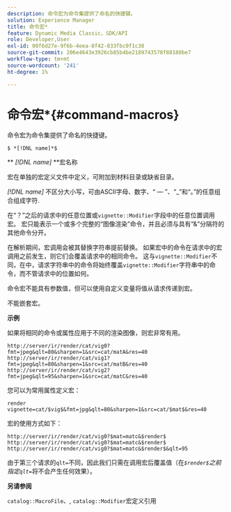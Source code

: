 ```yaml
---
description: 命令宏为命令集提供了命名的快捷键。
solution: Experience Manager
title: 命令宏*
feature: Dynamic Media Classic，SDK/API
role: Developer,User
exl-id: 00f6d27e-9f6b-4eea-8f42-833fbc0f1c38
source-git-commit: 206e4643e3926cb85b4be2189743578f88180be7
workflow-type: tm+mt
source-wordcount: '241'
ht-degree: 1%

---
```


# 命令宏*{#command-macros}

命令宏为命令集提供了命名的快捷键。

`$ *[!DNL name]*$`

** *[!DNL name]* **宏名称

宏在单独的宏定义文件中定义，可附加到材料目录或缺省目录。

*[!DNL name]* 不区分大小写，可由ASCII字母、数字、“ — ”、“_”和“。”的任意组合组成字符.

在“？”之后的请求中的任意位置或`vignette::Modifier`字段中的任意位置调用宏。 宏只能表示一个或多个完整的“图像渲染”命令，并且必须与具有“&amp;”分隔符的其他命令分开。

在解析期间，宏调用会被其替换字符串提前替换。 如果宏中的命令在请求中的宏调用之前发生，则它们会覆盖请求中的相同命令。 这与`vignette::Modifier`不同，在中，请求字符串中的命令将始终覆盖`vignette::Modifier`字符串中的命令，而不管请求中的位置如何。

命令宏不能具有参数值，但可以使用自定义变量将值从请求传递到宏。

不能嵌套宏。

**示例**

如果将相同的命令或属性应用于不同的渲染图像，则宏非常有用。

`http://server/ir/render/cat/vig0?fmt=jpeg&qlt=80&sharpen=1&src=cat/matA&res=40 http://server/ir/render/cat/vig1?fmt=jpeg&qlt=80&sharpen=1&src=cat/matB&res=40 http://server/ir/render/cat/vig2?fmt=jpeg&qlt=95&sharpen=1&src=cat/matC&res=40`

您可以为常用属性定义宏：

`render vignette=cat/$vig$&fmt=jpg&qlt=80&sharpen=1&src=cat/$mat$&res=40`

宏的使用方式如下：

`http://server/ir/render/cat/vig0?$mat=matc&$render$ http://server/ir/render/cat/vig0?$mat=matc&$render$ http://server/ir/render/cat/vig0?$mat=matc&$render$&qlt=95`

由于第三个请求的`qlt=`不同，因此我们只需在调用宏后覆盖值（在&#x200B;*`$render$`之前指定`qlt=`*&#x200B;将不会产生任何效果）。

**另请参阅**

`catalog::MacroFile`、, `catalog::Modifier`宏定义引用

<!--<a id="section_297B7FCB285F4891AA76DF8393089931"></a>-->
